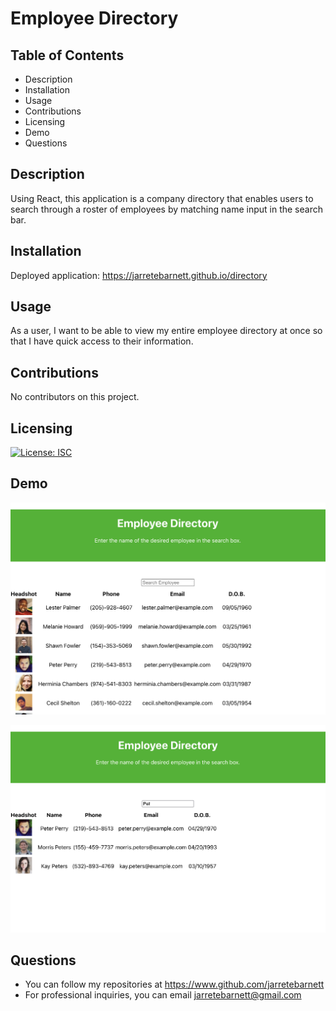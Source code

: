 # Employee Directory

## Table of Contents

* Description
* Installation
* Usage
* Contributions
* Licensing
* Demo
* Questions

## Description

Using React, this application is a company directory that enables users to search through a roster of employees by matching name input in the search bar.

## Installation

Deployed application: https://jarretebarnett.github.io/directory

## Usage

As a user, I want to be able to view my entire employee directory at once so that I have quick access to their information.

## Contributions

No contributors on this project.

## Licensing

[![License: ISC](https://img.shields.io/badge/License-ISC-blue.svg)](https://opensource.org/licenses/ISC)

## Demo

![directory](assets/directory.png)

![directoryi](assets/directoryi.png)

## Questions

* You can follow my repositories at https://www.github.com/jarretebarnett
* For professional inquiries, you can email jarretebarnett@gmail.com